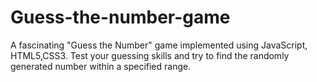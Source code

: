 # Guess-the-number-game
A fascinating "Guess the Number" game implemented using JavaScript, HTML5,CSS3. Test your guessing skills and try to find the randomly generated number within a specified range.
